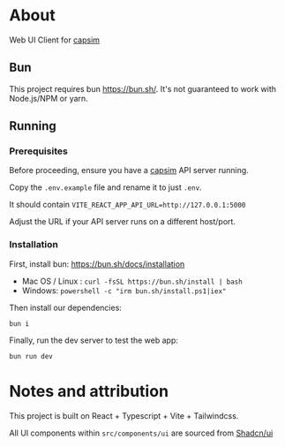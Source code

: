 # About
Web UI Client for [capsim](https://github.com/reasv/capsim)

## Bun
This project requires bun https://bun.sh/. It's not guaranteed to work with Node.js/NPM or yarn.

## Running

### Prerequisites
Before proceeding, ensure you have a [capsim](https://github.com/reasv/capsim) API server running.

Copy the `.env.example` file and rename it to just `.env`.

It should contain `VITE_REACT_APP_API_URL=http://127.0.0.1:5000`

Adjust the URL if your API server runs on a different host/port.

### Installation

First, install bun: https://bun.sh/docs/installation
- Mac OS / Linux : `curl -fsSL https://bun.sh/install | bash`
- Windows: `powershell -c "irm bun.sh/install.ps1|iex"`

Then install our dependencies:

`bun i`

Finally, run the dev server to test the web app:

`bun run dev`

# Notes and attribution
This project is built on React + Typescript + Vite + Tailwindcss.

All UI components within `src/components/ui` are sourced from [Shadcn/ui](https://ui.shadcn.com/docs)